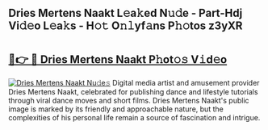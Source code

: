 ## Dries Mertens Naakt L𝚎a𝚔ed N𝚞𝚍e - Part-Hdj Vi𝚍𝚎o L𝚎a𝚔s - H𝚘𝚝 O𝚗𝚕yf𝚊ns P𝚑𝚘tos z3yXR

# <h2><a href="http://kf217x.oniu.top/?m=Dries+Mertens+Naakt">🔗👉 🔴 Dries Mertens Naakt P𝚑ot𝚘𝚜 V𝚒d𝚎o</a></h2>

[![Dries Mertens Naakt Nu𝚍e𝚜](https://i.imgur.com/0qMVB7G.gif)](http://kf217x.oniu.top/?m=Dries+Mertens+Naakt)
Digital media artist and amusement provider Dries Mertens Naakt, celebrated for publishing dance and lifestyle tutorials through viral dance moves and short films. Dries Mertens Naakt's public image is marked by its friendly and approachable nature, but the complexities of his personal life remain a source of fascination and intrigue.  
